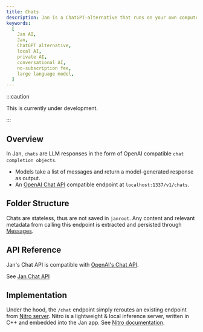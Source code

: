 ```yaml
---
title: Chats
description: Jan is a ChatGPT-alternative that runs on your own computer, with a local API server.
keywords:
  [
    Jan AI,
    Jan,
    ChatGPT alternative,
    local AI,
    private AI,
    conversational AI,
    no-subscription fee,
    large language model,
  ]
---
```


<head>
  <title>Chats</title>
  <meta charset="utf-8" />
  <meta name="description" content="Jan is a ChatGPT-alternative that runs on your own computer, with a local API server." />
  <meta name="keywords" content="Jan AI, Jan, ChatGPT alternative, local AI, private AI, conversational AI, no-subscription fee, large language model" />
  <meta name="twitter:card" content="summary" />
  <link rel="canonical" href="https://jan.ai/chats" />
  <meta property="og:title" content="Chats" />
  <meta property="og:description" content="Jan is a ChatGPT-alternative that runs on your own computer, with a local API server." />
  <meta property="og:url" content="https://jan.ai/chats" />
  <meta property="og:type" content="article" />
</head>

:::caution

This is currently under development.

:::

## Overview

In Jan, `chats` are LLM responses in the form of OpenAI compatible `chat completion objects`.

- Models take a list of messages and return a model-generated response as output.
- An [OpenAI Chat API](https://platform.openai.com/docs/api-reference/chat) compatible endpoint at `localhost:1337/v1/chats`.

## Folder Structure

Chats are stateless, thus are not saved in `janroot`. Any content and relevant metadata from calling this endpoint is extracted and persisted through [Messages](/docs/engineering/messages).

## API Reference

Jan's Chat API is compatible with [OpenAI's Chat API](https://platform.openai.com/docs/api-reference/chat).

See [Jan Chat API](https://jan.ai/api-reference/#tag/Chat-Completion)

## Implementation

Under the hood, the `/chat` endpoint simply reroutes an existing endpoint from [Nitro server](https://nitro.jan.ai). Nitro is a lightweight & local inference server, written in C++ and embedded into the Jan app. See [Nitro documentation](https://nitro.jan.ai/docs).

